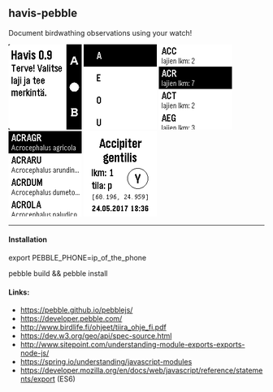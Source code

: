 
## havis-pebble

Document birdwathing observations using your watch! 



![ScreenShot](havis_screen_000.jpg) ![ScreenShot](havis_screen_00.jpg) ![ScreenShot](havis_screen_0.jpg) ![ScreenShot](havis_screen_1.jpg) ![ScreenShot](havis_screen.jpg)


***

#### Installation
 export PEBBLE_PHONE=ip_of_the_phone
 
 pebble build && pebble install


#### Links:
- https://pebble.github.io/pebblejs/
- https://developer.pebble.com/
- http://www.birdlife.fi/ohjeet/tiira_ohje_fi.pdf
- https://dev.w3.org/geo/api/spec-source.html
- http://www.sitepoint.com/understanding-module-exports-exports-node-js/
- https://spring.io/understanding/javascript-modules
- https://developer.mozilla.org/en/docs/web/javascript/reference/statements/export (ES6)

